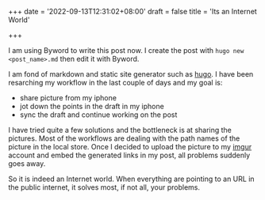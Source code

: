 +++
date = '2022-09-13T12:31:02+08:00'
draft = false
title = 'Its an Internet World'

+++

I am using Byword to write this post now. I create the post with `hugo new <post_name>.md` then edit it with Byword. 

I am fond of markdown and static site generator such as [hugo](https://gohugo.io/). I have been resarching my workflow in the last couple of days and my goal is:

- share picture from my iphone
- jot down the points in the draft in my iphone 
- sync the draft and continue working on the post

I have tried quite a few solutions and the bottleneck is at sharing the pictures. Most of the workflows are dealing with the path names of the picture in the local store. Once I decided to upload the picture to my [imgur](https://imgur.com/) account and embed the generated links in my post, all problems suddenly goes away.

So it is indeed an Internet world. When everything are pointing to an URL in the public internet, it solves most, if not all, your problems.